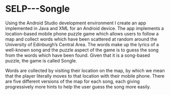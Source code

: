 # SELP---Songle
Using the Android Studio development environment I create an app implemented in Java and XML for an Android device. The app implements a location-based mobile phone puzzle game which allows users to follow a map and collect words which have been scattered at random around the University of Edinburgh’s Central Area. The words make up the lyrics of a well-known song and the puzzle aspect of the game is to guess the song from the words which have been found. Given that it is a song-based puzzle, the game is called Songle.

Words are collected by visiting their location on the map, by which we mean that the
player literally moves to that location with their mobile phone. There are five different
versions of the map for each song, each giving progressively more hints to help the user
guess the song more easily.
